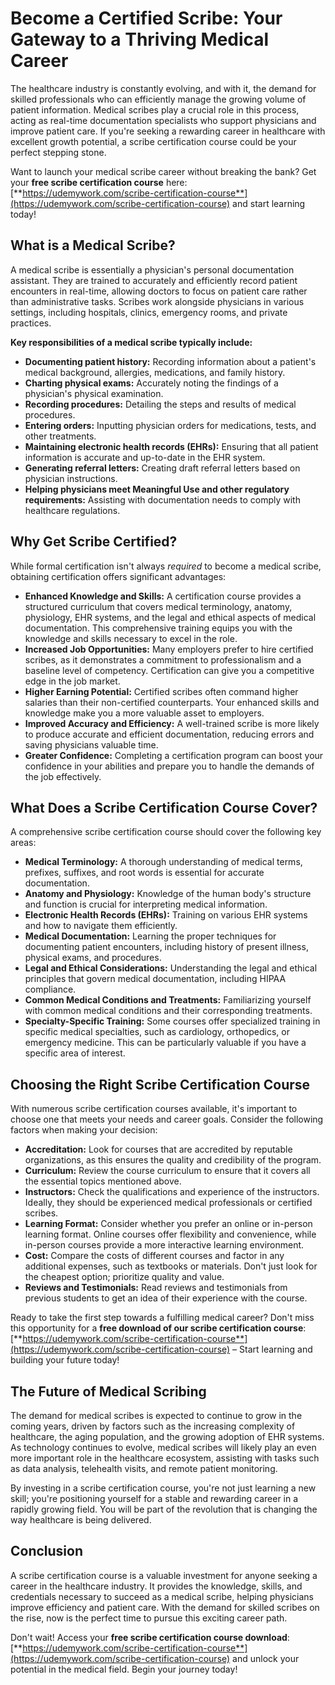 # Become a Certified Scribe: Your Gateway to a Thriving Medical Career

The healthcare industry is constantly evolving, and with it, the demand for skilled professionals who can efficiently manage the growing volume of patient information. Medical scribes play a crucial role in this process, acting as real-time documentation specialists who support physicians and improve patient care. If you're seeking a rewarding career in healthcare with excellent growth potential, a scribe certification course could be your perfect stepping stone.

Want to launch your medical scribe career without breaking the bank? Get your **free scribe certification course** here: [**https://udemywork.com/scribe-certification-course**](https://udemywork.com/scribe-certification-course) and start learning today!

## What is a Medical Scribe?

A medical scribe is essentially a physician's personal documentation assistant. They are trained to accurately and efficiently record patient encounters in real-time, allowing doctors to focus on patient care rather than administrative tasks. Scribes work alongside physicians in various settings, including hospitals, clinics, emergency rooms, and private practices.

**Key responsibilities of a medical scribe typically include:**

*   **Documenting patient history:** Recording information about a patient's medical background, allergies, medications, and family history.
*   **Charting physical exams:** Accurately noting the findings of a physician's physical examination.
*   **Recording procedures:** Detailing the steps and results of medical procedures.
*   **Entering orders:** Inputting physician orders for medications, tests, and other treatments.
*   **Maintaining electronic health records (EHRs):** Ensuring that all patient information is accurate and up-to-date in the EHR system.
*   **Generating referral letters:** Creating draft referral letters based on physician instructions.
*   **Helping physicians meet Meaningful Use and other regulatory requirements:** Assisting with documentation needs to comply with healthcare regulations.

## Why Get Scribe Certified?

While formal certification isn't always *required* to become a medical scribe, obtaining certification offers significant advantages:

*   **Enhanced Knowledge and Skills:** A certification course provides a structured curriculum that covers medical terminology, anatomy, physiology, EHR systems, and the legal and ethical aspects of medical documentation. This comprehensive training equips you with the knowledge and skills necessary to excel in the role.
*   **Increased Job Opportunities:** Many employers prefer to hire certified scribes, as it demonstrates a commitment to professionalism and a baseline level of competency. Certification can give you a competitive edge in the job market.
*   **Higher Earning Potential:** Certified scribes often command higher salaries than their non-certified counterparts. Your enhanced skills and knowledge make you a more valuable asset to employers.
*   **Improved Accuracy and Efficiency:** A well-trained scribe is more likely to produce accurate and efficient documentation, reducing errors and saving physicians valuable time.
*   **Greater Confidence:** Completing a certification program can boost your confidence in your abilities and prepare you to handle the demands of the job effectively.

## What Does a Scribe Certification Course Cover?

A comprehensive scribe certification course should cover the following key areas:

*   **Medical Terminology:** A thorough understanding of medical terms, prefixes, suffixes, and root words is essential for accurate documentation.
*   **Anatomy and Physiology:** Knowledge of the human body's structure and function is crucial for interpreting medical information.
*   **Electronic Health Records (EHRs):** Training on various EHR systems and how to navigate them efficiently.
*   **Medical Documentation:** Learning the proper techniques for documenting patient encounters, including history of present illness, physical exams, and procedures.
*   **Legal and Ethical Considerations:** Understanding the legal and ethical principles that govern medical documentation, including HIPAA compliance.
*   **Common Medical Conditions and Treatments:** Familiarizing yourself with common medical conditions and their corresponding treatments.
*   **Specialty-Specific Training:** Some courses offer specialized training in specific medical specialties, such as cardiology, orthopedics, or emergency medicine. This can be particularly valuable if you have a specific area of interest.

## Choosing the Right Scribe Certification Course

With numerous scribe certification courses available, it's important to choose one that meets your needs and career goals. Consider the following factors when making your decision:

*   **Accreditation:** Look for courses that are accredited by reputable organizations, as this ensures the quality and credibility of the program.
*   **Curriculum:** Review the course curriculum to ensure that it covers all the essential topics mentioned above.
*   **Instructors:** Check the qualifications and experience of the instructors. Ideally, they should be experienced medical professionals or certified scribes.
*   **Learning Format:** Consider whether you prefer an online or in-person learning format. Online courses offer flexibility and convenience, while in-person courses provide a more interactive learning environment.
*   **Cost:** Compare the costs of different courses and factor in any additional expenses, such as textbooks or materials. Don't just look for the cheapest option; prioritize quality and value.
*   **Reviews and Testimonials:** Read reviews and testimonials from previous students to get an idea of their experience with the course.

Ready to take the first step towards a fulfilling medical career? Don't miss this opportunity for a **free download of our scribe certification course**: [**https://udemywork.com/scribe-certification-course**](https://udemywork.com/scribe-certification-course) – Start learning and building your future today!

## The Future of Medical Scribing

The demand for medical scribes is expected to continue to grow in the coming years, driven by factors such as the increasing complexity of healthcare, the aging population, and the growing adoption of EHR systems. As technology continues to evolve, medical scribes will likely play an even more important role in the healthcare ecosystem, assisting with tasks such as data analysis, telehealth visits, and remote patient monitoring.

By investing in a scribe certification course, you're not just learning a new skill; you're positioning yourself for a stable and rewarding career in a rapidly growing field. You will be part of the revolution that is changing the way healthcare is being delivered.

## Conclusion

A scribe certification course is a valuable investment for anyone seeking a career in the healthcare industry. It provides the knowledge, skills, and credentials necessary to succeed as a medical scribe, helping physicians improve efficiency and patient care. With the demand for skilled scribes on the rise, now is the perfect time to pursue this exciting career path.

Don't wait! Access your **free scribe certification course download**: [**https://udemywork.com/scribe-certification-course**](https://udemywork.com/scribe-certification-course) and unlock your potential in the medical field. Begin your journey today!
